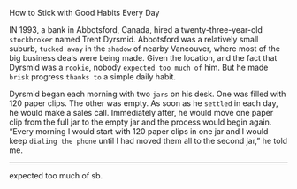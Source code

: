 How to Stick with Good Habits Every Day

IN 1993, a bank in Abbotsford, Canada, hired a twenty-three-year-old
`stockbroker` named Trent Dyrsmid. Abbotsford was a relatively small
suburb, `tucked away` in the `shadow` of nearby Vancouver, where most
of the big business deals were being made. Given the location, and the
fact that Dyrsmid was a `rookie`, nobody `expected too much of` him. But
he made `brisk` progress `thanks to` a simple daily habit.

Dyrsmid began each morning with two `jars` on his desk. One was
filled with 120 paper clips. The other was empty. As soon as he `settled`
in each day, he would make a sales call. Immediately after, he would
move one paper clip from the full jar to the empty jar and the process
would begin again. “Every morning I would start with 120 paper clips
in one jar and I would keep `dialing the phone` until I had moved them
all to the second jar,” he told me.

---
expected too much of sb.